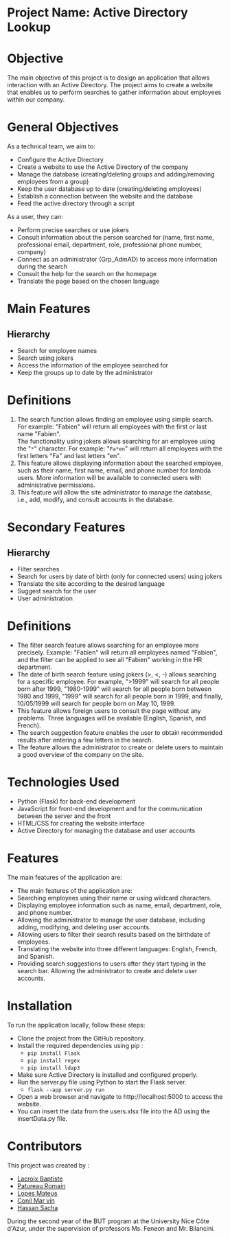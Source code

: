 # Project Name: Active Directory Lookup

# Objective
The main objective of this project is to design an application that allows interaction with an Active Directory. The project aims to create a website that enables us to perform searches to gather information about employees within our company.

# General Objectives
As a technical team, we aim to:

 - Configure the Active Directory
 - Create a website to use the Active Directory of the company
 - Manage the database (creating/deleting groups and adding/removing employees from a group)
 - Keep the user database up to date (creating/deleting employees)
 - Establish a connection between the website and the database
 - Feed the active directory through a script
 
As a user, they can:

 - Perform precise searches or use jokers
 - Consult information about the person searched for (name, first name, professional email, department, role, professional phone  number, company)
 - Connect as an administrator (Grp_AdmAD) to access more information during the search
 - Consult the help for the search on the homepage
 - Translate the page based on the chosen language
 
# Main Features
## Hierarchy
 - Search for employee names
 - Search using jokers
 - Access the information of the employee searched for
 - Keep the groups up to date by the administrator
 
# Definitions
 1. The search function allows finding an employee using simple search. For example: "Fabien" will return all employees with the first or last name "Fabien".<br>The functionality using jokers allows searching for an employee using the "`*`" character. For example: "`Fa*en`" will return all employees with the first letters "Fa" and last letters "en".
 2. This feature allows displaying information about the searched employee, such as their name, first name, email, and phone number for lambda users. More information will be available to connected users with administrative permissions.
 3. This feature will allow the site administrator to manage the database, i.e., add, modify, and consult accounts in the database.
 
#  Secondary Features
## Hierarchy
 - Filter searches
 - Search for users by date of birth (only for connected users) using jokers
 - Translate the site according to the desired language
 - Suggest search for the user
 - User administration
 
# Definitions
 - The filter search feature allows searching for an employee more precisely. Example: "Fabien" will return all employees named "Fabien", and the filter can be applied to see all "Fabien" working in the HR department.
 - The date of birth search feature using jokers (>, <, -) allows searching for a specific employee. For example, ">1999" will search for all people born after 1999, "1980-1999" will search for all people born between 1980 and 1999, "1999" will search for all people born in 1999, and finally, 10/05/1999 will search for people born on May 10, 1999.
 - This feature allows foreign users to consult the page without any problems. Three languages will be available (English, Spanish, and French).
 - The search suggestion feature enables the user to obtain recommended results after entering a few letters in the search.
 - The feature allows the administrator to create or delete users to maintain a good overview of the company on the site.
 
# Technologies Used
 - Python (Flask) for back-end development
 - JavaScript for front-end development and for the communication between the server and the front
 - HTML/CSS for creating the website interface
 - Active Directory for managing the database and user accounts
 
# Features
The main features of the application are:
 - The main features of the application are:
 - Searching employees using their name or using wildcard characters.
 - Displaying employee information such as name, email, department, role, and phone number.
 - Allowing the administrator to manage the user database, including adding, modifying, and deleting user accounts.
 - Allowing users to filter their search results based on the birthdate of employees.
 - Translating the website into three different languages: English, French, and Spanish.
 - Providing search suggestions to users after they start typing in the search bar.
Allowing the administrator to create and delete user accounts.

# Installation
To run the application locally, follow these steps:

 - Clone the project from the GitHub repository.
 - Install the required dependencies using pip : 
    - `pip install Flask`
    - `pip install regex`
    - `pip install ldap3`
 - Make sure Active Directory is installed and configured properly.
 - Run the server.py file using Python to start the Flask server.
    - `flask --app server.py run`
 - Open a web browser and navigate to http://localhost:5000 to access the website.
 - You can insert the data from the users.xlsx file into the AD using the insertData.py file.


# Contributors
This project was created by :
 - [Lacroix Baptiste](https://github.com/BaptisteLacroix)
 - [Patureau Romain](https://github.com/RainbowGamer333)
 - [Lopes Mateus](https://github.com/Cmoitchoupi)
 - [Conil Mar vin](https://github.com/MarvStunt)
 - [Hassan Sacha](https://github.com/SachaHassan) <br>

During the second year of the BUT program at the University Nice Côte d'Azur, under the supervision of professors Ms. Feneon and Mr. Bilancini.
